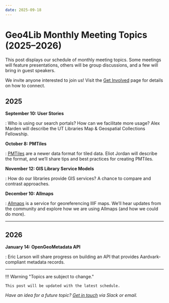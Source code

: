 ```yaml
---
date: 2025-09-18
---
```


# Geo4Lib Monthly Meeting Topics (2025–2026)

This post displays our schedule of monthly meeting topics. Some meetings will feature presentations, others will be group discussions, and a few will bring in guest speakers.  

We invite anyone interested to join us! Visit the [Get Involved](../../get-involved.md) page for details on how to connect.

<!-- more -->

## 2025

**September 10: User Stories**

:   Who is using our search portals? How can we facilitate more usage? Alex Marden will describe the UT Libraries Map & Geospatial Collections Fellowship.

**October 8: PMTiles**  

:   [PMTiles](https://docs.protomaps.com/pmtiles/) are a newer data format for tiled data. Eliot Jordan will describe the format, and we’ll share tips and best practices for creating PMTiles.

**November 12: GIS Library Service Models**  

:   How do our libraries provide GIS services? A chance to compare and contrast approaches.

**December 10: Allmaps**  

:   [Allmaps](https://allmaps.org) is a service for georeferencing IIIF maps. We’ll hear updates from the community and explore how we are using Allmaps (and how we could do more).

---

## 2026

**January 14: OpenGeoMetadata API**  

:   Eric Larson will share progress on building an API that provides Aardvark-compliant metadata records.

---
!!! Warning "Topics are subject to change."

    This post will be updated with the latest schedule.  

*Have an idea for a future topic? [Get in touch](../../get-involved.md) via Slack or email.*
